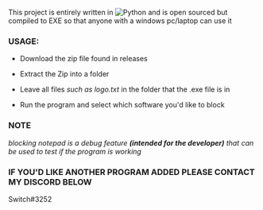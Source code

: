 This project is entirely written in ![Python](https://img.shields.io/badge/-Python-black?style=flat-square&logo=Python) and is open sourced but compiled to EXE so that anyone with a windows pc/laptop can use it

### USAGE:

-  Download the zip file found in releases

- Extract the Zip into a folder

- Leave all files _such as logo.txt_ in the folder that the .exe file is in

- Run the program and select which software you'd like to block

### NOTE

_blocking notepad is a debug feature **(intended for the developer)** that can be used to test if the program is working_

### IF YOU'D LIKE ANOTHER PROGRAM ADDED PLEASE CONTACT MY DISCORD BELOW

Switch#3252
